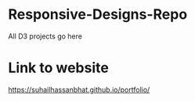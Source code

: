 # Responsive-Designs-Repo
 All D3 projects go here
# Link to website
https://suhailhassanbhat.github.io/portfolio/
